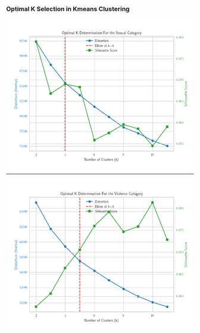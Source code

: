 ### Optimal K Selection in Kmeans Clustering

<img src="images/elbow_Sexual.png" alt="Elbow" width="500" height="400" />

--------

<img src="images/elbow_Violence.png" alt="Elbow" width="500" height="400" />
